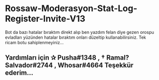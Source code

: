# Rossaw-Moderasyon-Stat-Log-Register-Invite-V13

 Bot da bazı hatalar bıraktım direkt alıp ben yazdım felan diye gezen orospu evladları yüzünden hatalar bıraktım
onları düzeltip kullanabilirsiniz. Tek ricam botu sahiplenmeyiniz...

## Yardımları için ✰ Pusha#1348 , † Ramal? Salvador#2744 , Whosar#4664 Teşekkür ederim...

